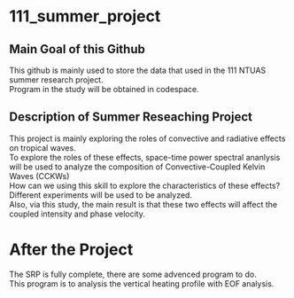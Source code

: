 # 111_summer_project

## Main Goal of this Github
This github is mainly used to store the data that used in the 111 NTUAS summer research project.\
Program in the study will be obtained in codespace.

## Description of Summer Reseaching Project
This project is mainly exploring the roles of convective and radiative effects on tropical waves.\
To explore the roles of these effects, space-time power spectral ananlysis will be used to analyze the composition of Convective-Coupled Kelvin Waves (CCKWs)\
How can we using this skill to explore the characteristics of these effects?\
Different experiments will be used to be analyzed.\
Also, via this study, the main result is that these two effects will affect the coupled intensity and phase velocity.

# After the Project

The SRP is fully complete, there are some advenced program to do.\
This program is to analysis the vertical heating profile with EOF analysis.
